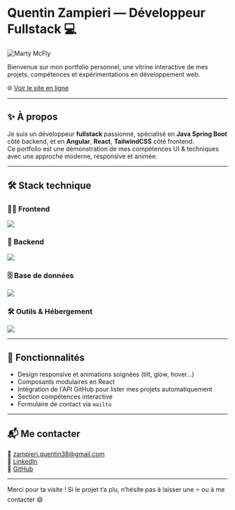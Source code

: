 # Quentin Zampieri — Développeur Fullstack 💻

![Marty McFly](https://i.imgur.com/L9DlGVw.gif)

Bienvenue sur mon portfolio personnel, une vitrine interactive de mes projets, compétences et expérimentations en développement web.

🌐 [Voir le site en ligne](https://quentin-zampieri.vercel.app)

---

## ✨ À propos

Je suis un développeur **fullstack** passionné, spécialisé en **Java Spring Boot** côté backend, et en **Angular**, **React**, **TailwindCSS** côté frontend.  
Ce portfolio est une démonstration de mes compétences UI & techniques avec une approche moderne, responsive et animée.

---

## 🛠️ Stack technique

### 🧑‍💻 Frontend  
<img src="https://skillicons.dev/icons?i=angular,react,ts,js,vite,tailwind" />

### 🔧 Backend  
<img src="https://skillicons.dev/icons?i=java,spring" />

### 🗄️ Base de données  
<img src="https://skillicons.dev/icons?i=postgres,mongodb" />

### 🛠️ Outils & Hébergement  
<img src="https://skillicons.dev/icons?i=docker,git,github,vercel,figma" />

---

## 🚀 Fonctionnalités

- Design responsive et animations soignées (tilt, glow, hover…)
- Composants modulaires en React
- Intégration de l'API GitHub pour lister mes projets automatiquement
- Section compétences interactive
- Formulaire de contact via `mailto`

---

## 📬 Me contacter

📧 zampieri.quentin38@gmail.com  
📎 [LinkedIn](https://www.linkedin.com/in/quentin-zampieri)  
💼 [GitHub](https://github.com/Quentin384)

---

Merci pour ta visite ! Si le projet t’a plu, n’hésite pas à laisser une ⭐ ou à me contacter 😄
